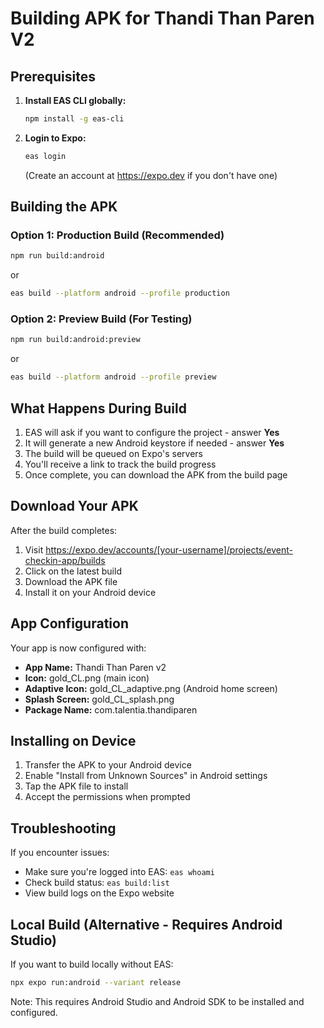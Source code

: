 # Building APK for Thandi Than Paren V2

## Prerequisites

1. **Install EAS CLI globally:**
   ```bash
   npm install -g eas-cli
   ```

2. **Login to Expo:**
   ```bash
   eas login
   ```
   (Create an account at https://expo.dev if you don't have one)

## Building the APK

### Option 1: Production Build (Recommended)
```bash
npm run build:android
```
or
```bash
eas build --platform android --profile production
```

### Option 2: Preview Build (For Testing)
```bash
npm run build:android:preview
```
or
```bash
eas build --platform android --profile preview
```

## What Happens During Build

1. EAS will ask if you want to configure the project - answer **Yes**
2. It will generate a new Android keystore if needed - answer **Yes**
3. The build will be queued on Expo's servers
4. You'll receive a link to track the build progress
5. Once complete, you can download the APK from the build page

## Download Your APK

After the build completes:
1. Visit https://expo.dev/accounts/[your-username]/projects/event-checkin-app/builds
2. Click on the latest build
3. Download the APK file
4. Install it on your Android device

## App Configuration

Your app is now configured with:
- **App Name:** Thandi Than Paren v2
- **Icon:** gold_CL.png (main icon)
- **Adaptive Icon:** gold_CL_adaptive.png (Android home screen)
- **Splash Screen:** gold_CL_splash.png
- **Package Name:** com.talentia.thandiparen

## Installing on Device

1. Transfer the APK to your Android device
2. Enable "Install from Unknown Sources" in Android settings
3. Tap the APK file to install
4. Accept the permissions when prompted

## Troubleshooting

If you encounter issues:
- Make sure you're logged into EAS: `eas whoami`
- Check build status: `eas build:list`
- View build logs on the Expo website

## Local Build (Alternative - Requires Android Studio)

If you want to build locally without EAS:
```bash
npx expo run:android --variant release
```

Note: This requires Android Studio and Android SDK to be installed and configured.

